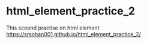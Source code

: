 # html_element_practice_2
This sceond  practise on html element
https://srsohan001.github.io/html_element_practice_2/
